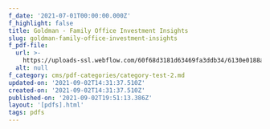```yaml
---
f_date: '2021-07-01T00:00:00.000Z'
f_highlight: false
title: Goldman - Family Office Investment Insights
slug: goldman-family-office-investment-insights
f_pdf-file:
  url: >-
    https://uploads-ssl.webflow.com/60f68d3181d63469fa3ddb34/6130e0188aa7434eeff3eda5_Goldman%20-%20Family%20Office%20Investment%20Insights.pdf
  alt: null
f_category: cms/pdf-categories/category-test-2.md
updated-on: '2021-09-02T14:31:37.510Z'
created-on: '2021-09-02T14:31:37.510Z'
published-on: '2021-09-02T19:51:13.386Z'
layout: '[pdfs].html'
tags: pdfs
---
```



